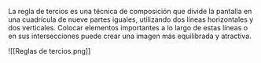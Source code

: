 
La regla de tercios es una técnica de composición que divide la pantalla en una cuadrícula de nueve partes iguales, utilizando dos líneas horizontales y dos verticales. Colocar elementos importantes a lo largo de estas líneas o en sus intersecciones puede crear una imagen más equilibrada y atractiva.

![[Reglas de tercios.png]]